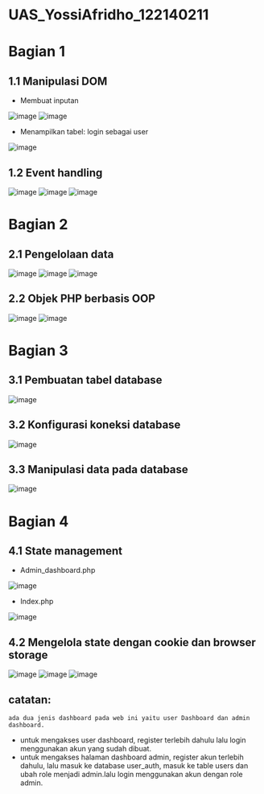 # UAS_YossiAfridho_122140211

# Bagian 1

## 1.1 Manipulasi DOM

- Membuat inputan

![image](https://github.com/user-attachments/assets/d9a14df9-b33c-4471-833e-68c65bc5149c)
![image](https://github.com/user-attachments/assets/a70969bb-4a64-48de-91f5-5db38c596b38)


- Menampilkan tabel: login sebagai user

![image](https://github.com/user-attachments/assets/8c7a27c6-1938-45aa-bad0-4a30fee2ff56)


## 1.2 Event handling

![image](https://github.com/user-attachments/assets/811cba11-877f-4073-87b5-b7d1923ba790)
![image](https://github.com/user-attachments/assets/e4a1c16e-a976-4b08-ba9a-e38e67a58ae6)
![image](https://github.com/user-attachments/assets/7ba9b51d-b298-475b-9098-f76a0d8cf38b)


# Bagian 2

## 2.1 Pengelolaan data

![image](https://github.com/user-attachments/assets/78bc0d02-76e5-42fd-9101-1bff20860bec)
![image](https://github.com/user-attachments/assets/0660e842-b335-4713-8be4-63a096d0826f)
![image](https://github.com/user-attachments/assets/fc92b0e0-5321-44aa-a454-924c18dddbf9)


## 2.2 Objek PHP berbasis OOP

![image](https://github.com/user-attachments/assets/c8d0c3f8-394f-4b4a-8847-0dc68f13ffad)
![image](https://github.com/user-attachments/assets/8929c5f9-3897-47f3-a294-eaba8aa6d713)


# Bagian 3

## 3.1 Pembuatan tabel database
![image](https://github.com/user-attachments/assets/6c725e2b-7cb8-4cdb-a4cd-ea9e32d67a3c)


## 3.2 Konfigurasi koneksi database

![image](https://github.com/user-attachments/assets/7caaf790-805a-459f-acb1-8d42b7fcffc1)


## 3.3 Manipulasi data pada database

![image](https://github.com/user-attachments/assets/7723c230-7bd0-418b-9572-16f18e8f4fac)


# Bagian 4

## 4.1 State management

- Admin_dashboard.php

![image](https://github.com/user-attachments/assets/2efabd6d-7d0d-43c6-8f51-edffc697d341)


- Index.php

![image](https://github.com/user-attachments/assets/62adbd56-438d-484a-907a-a03f190d4450)


## 4.2 Mengelola state dengan cookie dan browser storage

![image](https://github.com/user-attachments/assets/53c339fa-e358-45f6-9c71-d63dcf633813)
![image](https://github.com/user-attachments/assets/3dcde57b-3d8f-486d-b0b3-599cbc9258c6)
![image](https://github.com/user-attachments/assets/f9a0a459-5568-4f25-a762-e3977491d179)

## catatan:
    ada dua jenis dashboard pada web ini yaitu user Dashboard dan admin dashboard. 
- untuk mengakses user dashboard, register terlebih dahulu lalu login menggunakan akun yang sudah dibuat. 
- untuk mengakses halaman dashboard admin, register akun terlebih dahulu, lalu masuk ke database user_auth, masuk ke table users dan ubah role menjadi admin.lalu login menggunakan akun dengan role admin. 
